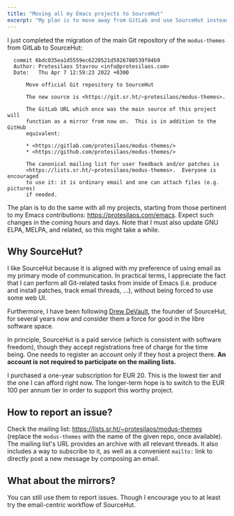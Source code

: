 ```yaml
---
title: "Moving all my Emacs projects to SourceHut"
excerpt: "My plan is to move away from GitLab and use SourceHut instead. GitLab and GitHub mirrors will be available."
---
```


I just completed the migration of the main Git repository of the
`modus-themes` from GitLab to SourceHut:

```
  commit 6bdc035ea1d5559ec6220521d5926780539f04b9
  Author: Protesilaos Stavrou <info@protesilaos.com>
  Date:   Thu Apr 7 12:59:23 2022 +0300

      Move official Git repository to SourceHut

      The new source is <https://git.sr.ht/~protesilaos/modus-themes>.

      The GitLab URL which once was the main source of this project will
      function as a mirror from now on.  This is in addition to the GitHub
      equivalent:

      * <https://gitlab.com/protesilaos/modus-themes/>
      * <https://github.com/protesilaos/modus-themes/>

      The canonical mailing list for user feedback and/or patches is
      <https://lists.sr.ht/~protesilaos/modus-themes>.  Everyone is encouraged
      to use it: it is ordinary email and one can attach files (e.g. pictures)
      if needed.
```

The plan is to do the same with all my projects, starting from those
pertinent to my Emacs contributions: <https://protesilaos.com/emacs>.
Expect such changes in the coming hours and days.  Note that I must also
update GNU ELPA, MELPA, and related, so this might take a while.

## Why SourceHut?

I like SourceHut because it is aligned with my preference of using email
as my primary mode of communication.  In practical terms, I appreciate
the fact that I can perform all Git-related tasks from inside of Emacs
(i.e. produce and install patches, track email threads, ...), without
being forced to use some web UI.

Furthermore, I have been following [Drew
DeVault](https://drewdevault.com/), the founder of SourceHut, for
several years now and consider them a force for good in the libre
software space.

In principle, SourceHut is a paid service (which is consistent with
software freedom), though they accept registrations free of charge for
the time being.  One needs to register an account only if they host a
project there.  **An account is not required to participate on the
mailing lists.**

I purchased a one-year subscription for EUR 20.  This is the lowest tier
and the one I can afford right now.  The longer-term hope is to switch
to the EUR 100 per annum tier in order to support this worthy project.

## How to report an issue?

Check the mailing list: <https://lists.sr.ht/~protesilaos/modus-themes>
(replace the `modus-themes` with the name of the given repo, once
available).  The mailing list's URL provides an archive with all
relevant threads.  It also includes a way to subscribe to it, as well as
a convenient `mailto:` link to directly post a new message by composing
an email.

## What about the mirrors?

You can still use them to report issues.  Though I encourage you to at
least try the email-centric workflow of SourceHut.
